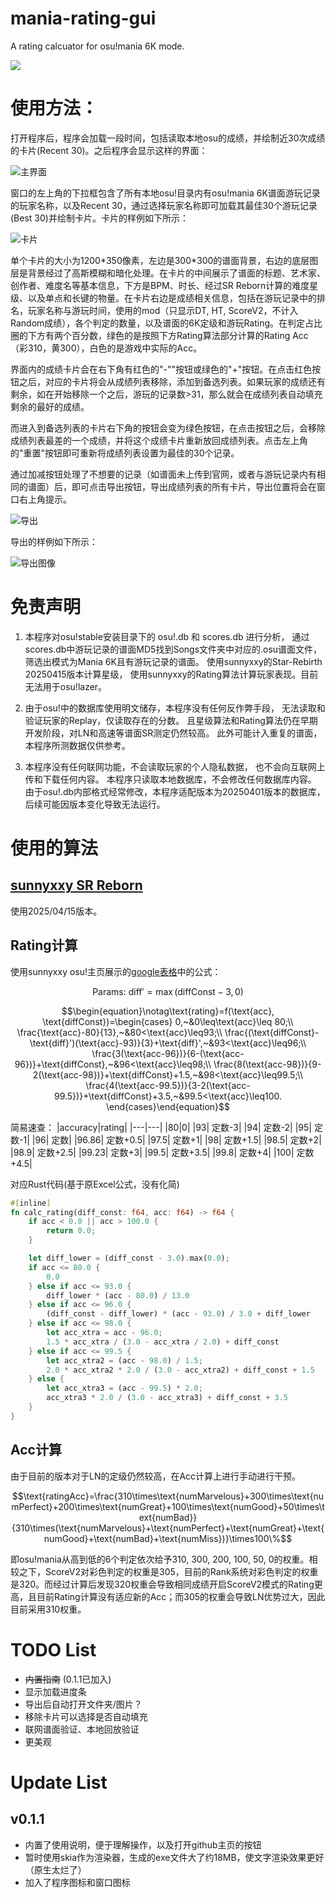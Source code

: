 # mania-rating-gui
A rating calcuator for osu!mania 6K mode.

![](svg/icon.svg)

# 使用方法：
打开程序后，程序会加载一段时间，包括读取本地osu的成绩，并绘制近30次成绩的卡片(Recent 30)。之后程序会显示这样的界面：

![主界面](/pics/main.jpg "主界面")

窗口的左上角的下拉框包含了所有本地osu!目录内有osu!mania 6K谱面游玩记录的玩家名称，以及Recent 30，通过选择玩家名称即可加载其最佳30个游玩记录(Best 30)并绘制卡片。卡片的样例如下所示：

![卡片](/ui/rating_example.png "卡片")

单个卡片的大小为1200\*350像素，左边是300\*300的谱面背景，右边的底层图层是背景经过了高斯模糊和暗化处理。在卡片的中间展示了谱面的标题、艺术家、创作者、难度名等基本信息，下方是BPM、时长、经过SR Reborn计算的难度星级、以及单点和长键的物量。在卡片右边是成绩相关信息，包括在游玩记录中的排名，玩家名称与游玩时间，使用的mod（只显示DT, HT, ScoreV2，不计入Random成绩），各个判定的数量，以及谱面的6K定级和游玩Rating。在判定占比圈的下方有两个百分数，绿色的是按照下方Rating算法部分计算的Rating Acc（彩310，黄300），白色的是游戏中实际的Acc。

界面内的成绩卡片会在右下角有红色的"-""按钮或绿色的"+"按钮。在点击红色按钮之后，对应的卡片将会从成绩列表移除，添加到备选列表。如果玩家的成绩还有剩余，如在开始移除一个之后，游玩的记录数>31，那么就会在成绩列表自动填充剩余的最好的成绩。

而进入到备选列表的卡片右下角的按钮会变为绿色按钮，在点击按钮之后，会移除成绩列表最差的一个成绩，并将这个成绩卡片重新放回成绩列表。点击左上角的"重置"按钮即可重新将成绩列表设置为最佳的30个记录。

通过加减按钮处理了不想要的记录（如谱面未上传到官网，或者与游玩记录内有相同的谱面）后，即可点击导出按钮，导出成绩列表的所有卡片，导出位置将会在窗口右上角提示。

![导出](/pics/exported.jpg "导出")

导出的样例如下所示：

![导出图像](/pics/SiFouR.png "导出图像")

# 免责声明

1. 本程序对osu!stable安装目录下的 osu!.db 和 scores.db 进行分析，
    通过scores.db中游玩记录的谱面MD5找到Songs文件夹中对应的.osu谱面文件，
    筛选出模式为Mania 6K且有游玩记录的谱面。
    使用sunnyxxy的Star-Rebirth 20250415版本计算星级，
    使用sunnyxxy的Rating算法计算玩家表现。目前无法用于osu!lazer。

2. 由于osu!中的数据库使用明文储存，本程序没有任何反作弊手段，
    无法读取和验证玩家的Replay，仅读取存在的分数。
    且星级算法和Rating算法仍在早期开发阶段，对LN和高速等谱面SR测定仍然较高。
    此外可能计入重复的谱面，本程序所测数据仅供参考。

3. 本程序没有任何联网功能，不会读取玩家的个人隐私数据，
    也不会向互联网上传和下载任何内容。
    本程序只读取本地数据库，不会修改任何数据库内容。
    由于osu!.db内部格式经常修改，本程序适配版本为20250401版本的数据库，
    后续可能因版本变化导致无法运行。

# 使用的算法

## [sunnyxxy SR Reborn](https://github.com/sunnyxxy/Star-Rating-Rebirth)
使用2025/04/15版本。

## Rating计算
使用sunnyxxy osu!主页展示的[google表格](https://docs.google.com/spreadsheets/d/1orVFRc_dmCDaQaIEGi1vcjePcZ0od0qMriuUNJOQUO0/edit?pli=1&gid=777965813#gid=777965813)中的公式：

$$\text{Params: } \text{diff}'=\max(\text{diffConst}-3,0)$$

$$\begin{equation}\notag\text{rating}=f(\text{acc}, \text{diffConst})=\begin{cases}
0,~&0\leq\text{acc}\leq 80;\\
\frac{\text{acc}-80}{13},~&80<\text{acc}\leq93;\\
\frac{(\text{diffConst}-\text{diff}')(\text{acc}-93)}{3}+\text{diff}',~&93<\text{acc}\leq96;\\
\frac{3(\text{acc-96})}{6-(\text{acc-96})}+\text{diffConst},~&96<\text{acc}\leq98;\\
\frac{8(\text{acc-98})}{9-2(\text{acc-98})}+\text{diffConst}+1.5,~&98<\text{acc}\leq99.5;\\
\frac{4(\text{acc-99.5})}{3-2(\text{acc-99.5})}+\text{diffConst}+3.5,~&99.5<\text{acc}\leq100.
\end{cases}\end{equation}$$

简易速查：
|accuracy|rating|
|---|---|
|80|0|
|93| 定数-3|
|94| 定数-2|
|95| 定数-1|
|96| 定数|
|96.86| 定数+0.5|
|97.5| 定数+1|
|98| 定数+1.5|
|98.5| 定数+2|
|98.9| 定数+2.5|
|99.23| 定数+3|
|99.5| 定数+3.5|
|99.8| 定数+4|
|100| 定数+4.5|

对应Rust代码(基于原Excel公式，没有化简)

```rust
#[inline]
fn calc_rating(diff_const: f64, acc: f64) -> f64 {
    if acc < 0.0 || acc > 100.0 {
        return 0.0;
    }

    let diff_lower = (diff_const - 3.0).max(0.0);
    if acc <= 80.0 {
        0.0
    } else if acc <= 93.0 {
        diff_lower * (acc - 80.0) / 13.0
    } else if acc <= 96.0 {
        (diff_const - diff_lower) * (acc - 93.0) / 3.0 + diff_lower
    } else if acc <= 98.0 {
        let acc_xtra = acc - 96.0;
        1.5 * acc_xtra / (3.0 - acc_xtra / 2.0) + diff_const
    } else if acc <= 99.5 {
        let acc_xtra2 = (acc - 98.0) / 1.5;
        2.0 * acc_xtra2 * 2.0 / (3.0 - acc_xtra2) + diff_const + 1.5
    } else {
        let acc_xtra3 = (acc - 99.5) * 2.0;
        acc_xtra3 * 2.0 / (3.0 - acc_xtra3) + diff_const + 3.5
    }
}
```

## Acc计算
由于目前的版本对于LN的定级仍然较高，在Acc计算上进行手动进行干预。

$$\text{ratingAcc}=\frac{310\times\text{numMarvelous}+300\times\text{numPerfect}+200\times\text{numGreat}+100\times\text{numGood}+50\times\text{numBad}}{310\times(\text{numMarvelous}+\text{numPerfect}+\text{numGreat}+\text{numGood}+\text{numBad}+\text{numMiss})}\times100\%$$

即osu!mania从高到低的6个判定依次给予310, 300, 200, 100, 50, 0的权重。相较之下，ScoreV2对彩色判定的权重是305，目前的Rank系统对彩色判定的权重是320。而经过计算后发现320权重会导致相同成绩开启ScoreV2模式的Rating更高，且目前Rating计算没有适应新的Acc；而305的权重会导致LN优势过大，因此目前采用310权重。

# TODO List
+ ~~内置指南~~ (0.1.1已加入)
+ 显示加载进度条
+ 导出后自动打开文件夹/图片？
+ 移除卡片可以选择是否自动填充
+ 联网谱面验证、本地回放验证
+ 更美观


# Update List
## v0.1.1
+ 内置了使用说明，便于理解操作，以及打开github主页的按钮
+ 暂时使用skia作为渲染器，生成的exe文件大了约18MB，使文字渲染效果更好（原生太烂了）
+ 加入了程序图标和窗口图标
